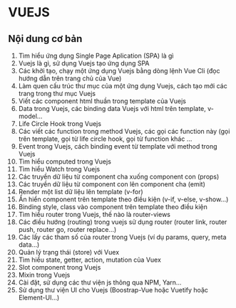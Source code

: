 # VUEJS

## Nội dung cơ bản
1. Tìm hiểu ứng dụng Single Page Aplication (SPA) là gì
2. Vuejs là gì, sử dụng Vuejs tạo ứng dụng SPA
3. Các khởi tạo, chạy một ứng dụng Vuejs bằng dòng lệnh Vue Cli (đọc hướng dẫn trên trang chủ của Vue)
4. Làm quen cấu trúc thư mục của một ứng dụng Vuejs, cách tạo mới các trang trong thư mục Vuejs
5. Viết các component html thuần trong template của Vuejs
6. Data trong Vuejs, các binding data Vuejs với html trên template, v-model…
7. Life Circle Hook trong Vuejs
8. Các viết các function trong method Vuejs, các gọi các function này (gọi trên template, gọi từ life circle hook, gọi từ function khác …
9. Event trong Vuejs, cách binding event từ template với method trong Vuejs
10. Tìm hiểu computed trong Vuejs
11. Tìm hiểu Watch trong Vuejs
12. Các truyền dữ liệu từ component cha xuống component con (props)
13. Các truyền dữ liệu từ component con lên component cha (emit)
14. Render một list dữ liệu lên template (v-for)
15. Ẩn hiển component trên template theo điều kiện (v-if, v-else, v-show…)
16. Binding style, class vào component trên template theo điều kiện
17. Tìm hiểu router trong Vuejs, thế nào là router-views
18. Các điều hướng (routing) trong vuejs sử dụng router (router link, router push, router go, router replace…)
19. Các lấy các tham số của router trong Vuejs (ví dụ params, query, meta data…)
20. Quản lý trạng thái (store) với Vuex
21. Tìm hiểu state, getter, action, mutation của Vuex
22. Slot component trong Vuejs
23. Mixin trong Vuejs
24. Cài đặt, sử dụng các thư viện js thông qua NPM, Yarn…
25. Sử dụng thư viện UI cho Vuejs (Boostrap-Vue hoặc Vuetify hoặc Element-UI…)




